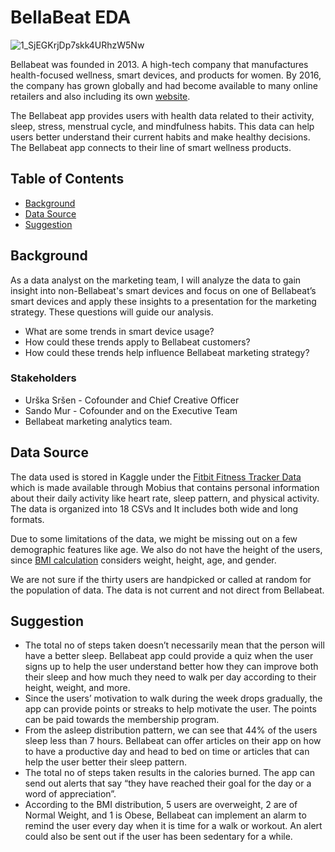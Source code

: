 # BellaBeat EDA

![1_SjEGKrjDp7skk4URhzW5Nw](https://github.com/karlyndiary/BellaBeat-EDA/assets/116041695/38520129-fd4f-437b-84f2-43e7dbacbb7b)

Bellabeat was founded in 2013. A high-tech company that manufactures health-focused wellness, smart devices, and products for women. By 2016, the company has grown globally and had become available to many online retailers and also including its own [website](https://bellabeat.com/).

The Bellabeat app provides users with health data related to their activity, sleep, stress, menstrual cycle, and mindfulness habits. This data can help users better understand their current habits and make healthy decisions. The Bellabeat app connects to their line of smart wellness products.

## Table of Contents
* [Background](#background)
* [Data Source](#data-source)
* [Suggestion](#suggestion)

## Background

As a data analyst on the marketing team, I will analyze the data to gain insight into non-Bellabeat's smart devices and focus on one of Bellabeat’s smart devices and apply these insights to a presentation for the marketing strategy. 
These questions will guide our analysis.

- What are some trends in smart device usage?
- How could these trends apply to Bellabeat customers?
- How could these trends help influence Bellabeat marketing strategy?

### Stakeholders

- Urška Sršen - Cofounder and Chief Creative Officer
- Sando Mur - Cofounder and on the Executive Team
- Bellabeat marketing analytics team.

## Data Source

The data used is stored in Kaggle under the [Fitbit Fitness Tracker Data](https://www.kaggle.com/datasets/arashnic/fitbit) which is made available through Mobius that contains personal information about their daily activity like heart rate, sleep pattern, and physical activity. The data is organized into 18 CSVs and It includes both wide and long formats. 

Due to some limitations of the data, we might be missing out on a few demographic features like age. We also do not have the height of the users, since [BMI calculation](https://www.calculator.net/bmi-calculator.html?ctype=standard&cage=24&csex=f&cheightfeet=5&cheightinch=1&cpound=110&cheightmeter=180&ckg=65&printit=0&x=88&y=25) considers weight, height, age, and gender. 

We are not sure if the thirty users are handpicked or called at random for the population of data. The data is not current and not direct from Bellabeat.

## Suggestion
- The total no of steps taken doesn’t necessarily mean that the person will have a better sleep. Bellabeat app could provide a quiz when the user signs up to help the user understand better how they can improve both their sleep and how much they need to walk per day according to their height, weight, and more.
- Since the users’ motivation to walk during the week drops gradually, the app can provide points or streaks to help motivate the user. The points can be paid towards the membership program.
- From the asleep distribution pattern, we can see that 44% of the users sleep less than 7 hours. Bellabeat can offer articles on their app on how to have a productive day and head to bed on time or articles that can help the user better their sleep pattern.
- The total no of steps taken results in the calories burned. The app can send out alerts that say “they have reached their goal for the day or a word of appreciation”.
- According to the BMI distribution, 5 users are overweight, 2 are of Normal Weight, and 1 is Obese, Bellabeat can implement an alarm to remind the user every day when it is time for a walk or workout. An alert could also be sent out if the user has been sedentary for a while.
